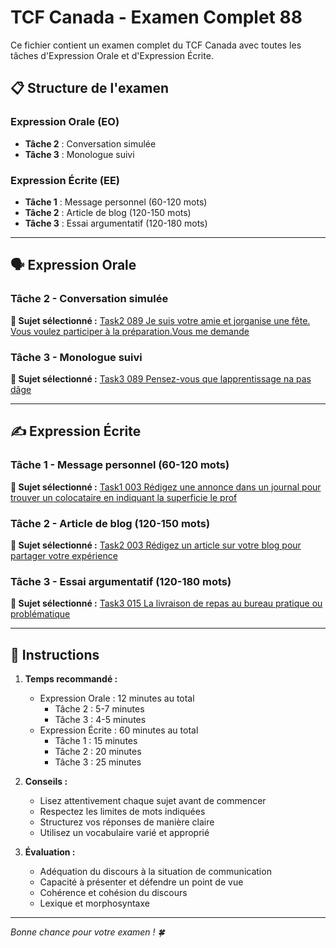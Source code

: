 # TCF Canada - Examen Complet 88

Ce fichier contient un examen complet du TCF Canada avec toutes les tâches d'Expression Orale et d'Expression Écrite.

## 📋 Structure de l'examen

### Expression Orale (EO)
- **Tâche 2** : Conversation simulée
- **Tâche 3** : Monologue suivi

### Expression Écrite (EE)  
- **Tâche 1** : Message personnel (60-120 mots)
- **Tâche 2** : Article de blog (120-150 mots)
- **Tâche 3** : Essai argumentatif (120-180 mots)

---

## 🗣️ Expression Orale

### Tâche 2 - Conversation simulée

**📄 Sujet sélectionné :** [Task2 089 Je suis votre amie et jorganise une fête. Vous voulez participer à la préparation.Vous me demande](tcf_canada/eo/task2/task2_089_Je_suis_votre_amie_et_jorganise_une_fête._Vous_voulez_participer_à_la_préparation.Vous_me_demande.md)

### Tâche 3 - Monologue suivi

**📄 Sujet sélectionné :** [Task3 089 Pensez-vous que lapprentissage na pas dâge](tcf_canada/eo/task3/task3_089_Pensez-vous_que_lapprentissage_na_pas_dâge.md)

---

## ✍️ Expression Écrite

### Tâche 1 - Message personnel (60-120 mots)

**📄 Sujet sélectionné :** [Task1 003 Rédigez une annonce dans un journal pour trouver un colocataire en indiquant la superficie le prof](tcf_canada/ee/task1/task1_003_Rédigez_une_annonce_dans_un_journal_pour_trouver_un_colocataire_en_indiquant_la_superficie_le_prof.md)

### Tâche 2 - Article de blog (120-150 mots)

**📄 Sujet sélectionné :** [Task2 003 Rédigez un article sur votre blog pour partager votre expérience](tcf_canada/ee/task2/task2_003_Rédigez_un_article_sur_votre_blog_pour_partager_votre_expérience.md)

### Tâche 3 - Essai argumentatif (120-180 mots)

**📄 Sujet sélectionné :** [Task3 015 La livraison de repas au bureau pratique ou problématique](tcf_canada/ee/task3/task3_015_La_livraison_de_repas_au_bureau_pratique_ou_problématique.md)

---

## 📝 Instructions

1. **Temps recommandé :**
   - Expression Orale : 12 minutes au total
     - Tâche 2 : 5-7 minutes
     - Tâche 3 : 4-5 minutes
   - Expression Écrite : 60 minutes au total
     - Tâche 1 : 15 minutes
     - Tâche 2 : 20 minutes  
     - Tâche 3 : 25 minutes

2. **Conseils :**
   - Lisez attentivement chaque sujet avant de commencer
   - Respectez les limites de mots indiquées
   - Structurez vos réponses de manière claire
   - Utilisez un vocabulaire varié et approprié

3. **Évaluation :**
   - Adéquation du discours à la situation de communication
   - Capacité à présenter et défendre un point de vue
   - Cohérence et cohésion du discours
   - Lexique et morphosyntaxe

---

*Bonne chance pour votre examen ! 🍀*
